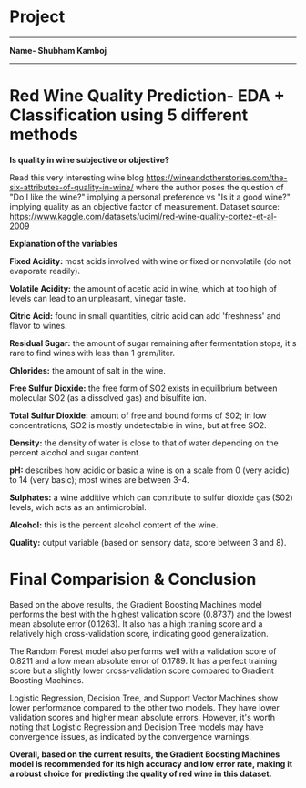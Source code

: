 
#                              **Project**

---




**Name- Shubham Kamboj**




---





# **Red Wine Quality Prediction- EDA + Classification using 5 different methods**

**Is quality in wine subjective or objective?**

Read this very interesting wine blog https://wineandotherstories.com/the-six-attributes-of-quality-in-wine/ where the author poses the question of "Do I like the wine?" implying a personal preference vs "Is it a good wine?" implying quality as an objective factor of measurement. Dataset source: https://www.kaggle.com/datasets/uciml/red-wine-quality-cortez-et-al-2009



**Explanation of the variables**

**Fixed Acidity:** most acids involved with wine or fixed or nonvolatile (do not evaporate readily).

**Volatile Acidity:** the amount of acetic acid in wine, which at too high of levels can lead to an unpleasant, vinegar taste.

**Citric Acid:** found in small quantities, citric acid can add 'freshness' and flavor to wines.

**Residual Sugar:** the amount of sugar remaining after fermentation stops, it's rare to find wines with less than 1 gram/liter.

**Chlorides:** the amount of salt in the wine.

**Free Sulfur Dioxide:** the free form of SO2 exists in equilibrium between molecular SO2 (as a dissolved gas) and bisulfite ion.

**Total Sulfur Dioxide:** amount of free and bound forms of S02; in low concentrations, SO2 is mostly undetectable in wine, but at free SO2.

**Density:** the density of water is close to that of water depending on the percent alcohol and sugar content.

**pH:** describes how acidic or basic a wine is on a scale from 0 (very acidic) to 14 (very basic); most wines are between 3-4.

**Sulphates:** a wine additive which can contribute to sulfur dioxide gas (S02) levels, wich acts as an antimicrobial.

**Alcohol:** this is the percent alcohol content of the wine.

**Quality:** output variable (based on sensory data, score between 3 and 8).





# **Final Comparision & Conclusion**


Based on the above results, the Gradient Boosting Machines model performs the best with the highest validation score (0.8737) and the lowest mean absolute error (0.1263). It also has a high training score and a relatively high cross-validation score, indicating good generalization.

The Random Forest model also performs well with a validation score of 0.8211 and a low mean absolute error of 0.1789. It has a perfect training score but a slightly lower cross-validation score compared to Gradient Boosting Machines.

Logistic Regression, Decision Tree, and Support Vector Machines show lower performance compared to the other two models. They have lower validation scores and higher mean absolute errors. However, it's worth noting that Logistic Regression and Decision Tree models may have convergence issues, as indicated by the convergence warnings.

**Overall, based on the current results, the Gradient Boosting Machines model is recommended for its high accuracy and low error rate, making it a robust choice for predicting the quality of red wine in this dataset.**
